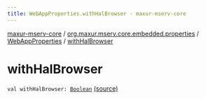 ```yaml
---
title: WebAppProperties.withHalBrowser - maxur-mserv-core
---
```


[maxur-mserv-core](../../index.html) / [org.maxur.mserv.core.embedded.properties](../index.html) / [WebAppProperties](index.html) / [withHalBrowser](.)

# withHalBrowser

`val withHalBrowser: `[`Boolean`](https://kotlinlang.org/api/latest/jvm/stdlib/kotlin/-boolean/index.html) [(source)](https://github.com/myunusov/maxur-mserv/tree/master/maxur-mserv-core/src/main/kotlin/org/maxur/mserv/core/embedded/properties/WebAppProperties.kt#L17)